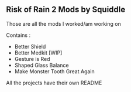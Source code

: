 ## Risk of Rain 2 Mods by Squiddle 

Those are all the mods I worked/am working on

Contains :

- Better Shield
- Better Medkit [WIP]
- Gesture is Red
- Shaped Glass Balance
- Make Monster Tooth Great Again

All the projects have their own README